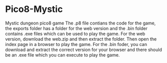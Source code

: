 # Pico8-Mystic
Mystic dungeon pico8 game
The .p8 file contians the code for the game, the exports folder has a folder for the web version and the .bin folder contains .exe files which can be used to play the game.
For the web version, download the web.zip and then extract the folder. Then open the index page in a browser to play the game.
For the .bin foder, you can download and extract the correct version for your browser and there should be an .exe file which you can execute to play the game.
